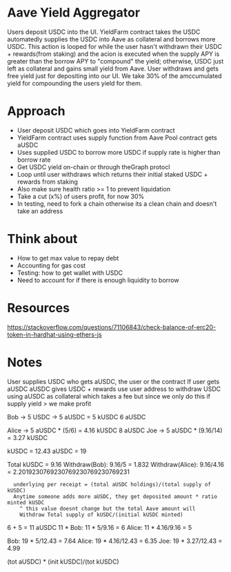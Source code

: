 #   Aave Yield Aggregator
Users deposit USDC into the UI. YieldFarm contract takes the USDC automatedly supplies the USDC into Aave as collateral and 
borrows more USDC. This action is looped for while the user hasn't withdrawn their USDC + rewards(from staking) and the acion is
executed when the supply APY is greater than the borrow APY to "compound" the yield; otherwise, USDC just left as collateral and gains
small yield from Aave. User withdraws and gets free yield just for depositing into our UI. We take 30% of the amccumulated yield for 
compounding the users yield for them. 

#   Approach
*   User deposit USDC which goes into YieldFarm contract
*   YieldFarm contract uses supply function from Aave Pool contract gets aUSDC
*   Uses supplied USDC to borrow more USDC if supply rate is higher than borrow rate
*   Get USDC yield on-chain or through theGraph protocl
*   Loop until user withdraws which returns their initial staked USDC + rewards from staking
*   Also make sure health ratio >= 1 to prevent liquidation
*   Take a cut (x%) of users profit, for now 30%
*   In testing, need to fork a chain otherwise its a clean chain and doesn't take an address

#    Think about
*    How to get max value to repay debt
*    Accounting for gas cost
*    Testing: how to get wallet with USDC 
*    Need to account for if there is enough liquidity to borrow

#    Resources
https://stackoverflow.com/questions/71106843/check-balance-of-erc20-token-in-hardhat-using-ethers-js

#   Notes
User supplies USDC
who gets aUSDC, the user or the contract 
If user gets aUSDC
aUSDC gives USDC + rewards
use user address to withdraw USDC using aUSDC as collateral which takes a fee but since we only do this if supply yield > we make profit


Bob
     -> 5 USDC -> 5 aUSDC = 5 kUSDC 
        6 aUSDC   

Alice
     -> 5 aUSDC * (5/6) = 4.16 kUSDC
        8 aUSDC
Joe
     -> 5 aUSDC * (9.16/14) = 3.27 kUSDC

kUSDC = 12.43
aUSDC = 19

Total kUSDC = 9.16
Withdraw(Bob): 9.16/5 = 1.832
Withdraw(Alice): 9.16/4.16 = 2.2019230769230769230769230769231

      underlying per receipt = (total aUSDC holdings)/(total supply of kUSDC)
      Anytime someone adds more aUSDC, they get deposited amount * ratio minted kUSDC
        ^ this value doesnt change but the total Aave amount will 
        Withdraw Total supply of kUSDC/(initial kUSDC minted)

6 + 5 = 11 aUSDC
11 * 
Bob: 11 * 5/9.16 = 6
Alice: 11 * 4.16/9.16 = 5

Bob: 19 * 5/12.43 = 7.64
Alice: 19 * 4.16/12.43 = 6.35
Joe: 19 * 3.27/12.43 = 4.99

(tot aUSDC) * (init kUSDC)/(tot kUSDC)
